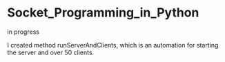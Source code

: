 # Socket_Programming_in_Python
in progress

I created method runServerAndClients, which is an automation for starting the server and over 50 clients.
